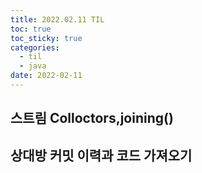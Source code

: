 ```yaml
---
title: 2022.02.11 TIL
toc: true
toc_sticky: true
categories:
  - til
  - java
date: 2022-02-11
---
```



## 스트림 Colloctors,joining()
## 상대방 커밋 이력과 코드 가져오기